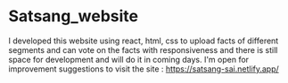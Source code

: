 # Satsang_website
I developed this website using react, html, css to upload facts of different segments and can vote on the facts with responsiveness and there is still space for development and will do it in coming days. I'm open for improvement suggestions to visit  the site :  https://satsang-sai.netlify.app/
